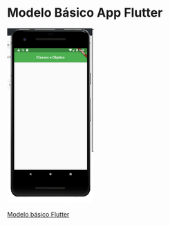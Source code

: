 # Modelo Básico App Flutter

<img src="https://github.com/oitudibommm/Senac/blob/master/aula4/Capturar.PNG" width="200">
 
 [Modelo básico Flutter](modelo.dart)
